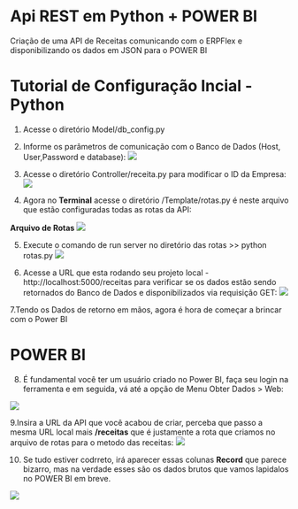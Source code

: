 # Api REST em Python + POWER BI
Criação de uma API de Receitas comunicando com o ERPFlex e disponibilizando os dados em JSON para o POWER BI

Tutorial de Configuração Incial - Python
=======================================

1. Acesse o diretório Model/db_config.py

2. Informe os parâmetros de comunicação com o Banco de Dados (Host, User,Password e database):
![](https://i.imgur.com/LoXTZyT.jpg)

3. Acesse o diretório Controller/receita.py para modificar o ID da Empresa:
![](https://i.imgur.com/igsZ46t.jpg)

4. Agora no **Terminal** acesse o diretório /Template/rotas.py é neste arquivo que estão configuradas todas as rotas da API:

**Arquivo de Rotas**
![](https://i.imgur.com/9onevNs.jpg)

5. Execute o comando de run server no diretório das rotas >> python rotas.py
![](https://i.imgur.com/MR2Bte9.jpg)

6. Acesse a URL que esta rodando seu projeto local - http://localhost:5000/receitas para verificar se os dados estão sendo retornados do Banco de Dados e disponibilizados via requisição GET:
![](https://i.imgur.com/SuU2Xr8.jpg)

7.Tendo os Dados de retorno em mãos, agora é hora de começar a brincar com o Power BI

POWER BI
========
8. É fundamental você ter um usuário criado no Power BI, faça seu login na ferramenta e em seguida, vá até a opção de Menu Obter Dados > Web:

![](https://i.imgur.com/szuVMLJ.jpg)

9.Insira a URL da API que você acabou de criar, perceba que passo a mesma URL local mais **/receitas** que é justamente a rota que criamos no arquivo de rotas para o metodo das receitas:
![](https://i.imgur.com/HwLs65u.jpg)

10. Se tudo estiver codrreto, irá aparecer essas colunas **Record** que parece bizarro, mas na verdade esses são os dados brutos que vamos lapidalos no POWER BI em breve.

![](https://i.imgur.com/SYq3SO6.jpg)
